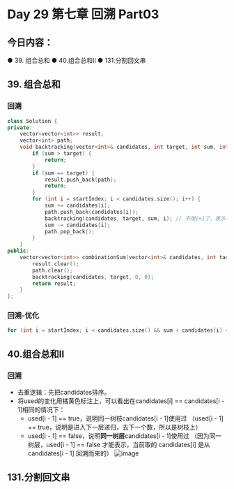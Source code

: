 # Day 29 第七章 回溯 Part03

## 今日内容：
● 39. 组合总和
● 40.组合总和II
● 131.分割回文串

## 39. 组合总和

### 回溯
```cpp
class Solution {
private:
    vector<vector<int>> result;
    vector<int> path;
    void backtracking(vector<int>& candidates, int target, int sum, int startIndex) {
        if (sum > target) {
            return;
        }
        if (sum == target) {
            result.push_back(path);
            return;
        }
        for (int i = startIndex; i < candidates.size(); i++) {
            sum += candidates[i];
            path.push_back(candidates[i]);
            backtracking(candidates, target, sum, i); // 不用i+1了，表示可以重复读取当前的数
            sum -= candidates[i];
            path.pop_back();
        }
    }
public:
    vector<vector<int>> combinationSum(vector<int>& candidates, int target) {
        result.clear();
        path.clear();
        backtracking(candidates, target, 0, 0);
        return result;
    }
};
```
### 回溯-优化
```cpp
for (int i = startIndex; i < candidates.size() && sum + candidates[i] <= target; i++)
```

## 40.组合总和II
### 回溯 
- 去重逻辑：先把candidates排序。
- 将used的变化用橘黄色标注上，可以看出在candidates[i] == candidates[i - 1]相同的情况下：
    - used[i - 1] == true，说明同一树枝candidates[i - 1]使用过 （used[i - 1] == true，说明是进入下一层递归，去下一个数，所以是树枝上）
    - used[i - 1] == false，说明**同一树层**candidates[i - 1]使用过 （因为同一树层，used[i - 1] == false 才能表示，当前取的 candidates[i] 是从 candidates[i - 1] 回溯而来的）
![image](https://github.com/zhangchi0605/Algorithms_Exercises/assets/30234384/dda0753b-e5d8-4a24-97ca-c2ffc8e9bc6d)


## 131.分割回文串

